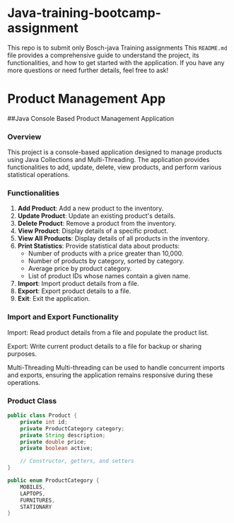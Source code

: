 # Java-training-bootcamp-assignment
This repo is to submit only Bosch-java Training assignments
This `README.md` file provides a comprehensive guide to understand the project, its functionalities, and how to get started with the application. If you have any more questions or need further details, feel free to ask!

# Product Management App

##Java Console Based Product Management Application

### Overview
This project is a console-based application designed to manage products using Java Collections and Multi-Threading. The application provides functionalities to add, update, delete, view products, and perform various statistical operations.

### Functionalities
1. **Add Product**: Add a new product to the inventory.
2. **Update Product**: Update an existing product's details.
3. **Delete Product**: Remove a product from the inventory.
4. **View Product**: Display details of a specific product.
5. **View All Products**: Display details of all products in the inventory.
6. **Print Statistics**: Provide statistical data about products:
   - Number of products with a price greater than 10,000.
   - Number of products by category, sorted by category.
   - Average price by product category.
   - List of product IDs whose names contain a given name.
7. **Import**: Import product details from a file.
8. **Export**: Export product details to a file.
9. **Exit**: Exit the application.
    

### Import and Export Functionality
Import: Read product details from a file and populate the product list.

Export: Write current product details to a file for backup or sharing purposes.

Multi-Threading
Multi-threading can be used to handle concurrent imports and exports, ensuring the application remains responsive during these operations.

### Product Class
```java
public class Product {
    private int id;
    private ProductCategory category;
    private String description;
    private double price;
    private boolean active;

    // Constructor, getters, and setters
}

public enum ProductCategory {
    MOBILES,
    LAPTOPS,
    FURNITURES,
    STATIONARY
}


